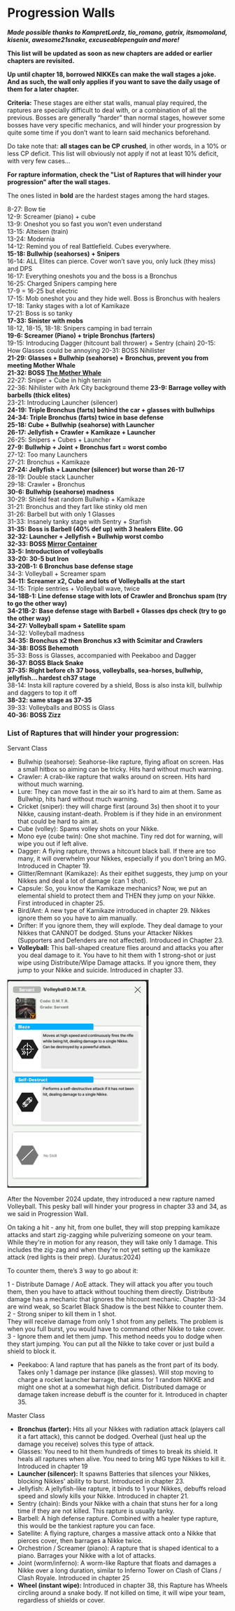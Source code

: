 # **Progression Walls** 

***Made possible thanks to KampretLordz, tio\_romano, gatrix, itsmomoland, kisenix, awesome21snake, excuseablepenguin and more\!***

**This list will be updated as soon as new chapters are added or earlier chapters are revisited.** 

**<span class="color-red">Up until chapter 18, borrowed NIKKEs can make the wall stages a joke. And as such, the wall only applies if you want to save the daily usage of them for a later chapter.</span>**

**Criteria:** These stages are either stat walls, manual play required, the raptures are specially difficult to deal with, or a combination of all the previous. Bosses are generally “harder” than normal stages, however some bosses have very specific mechanics, and will hinder your progression by quite some time if you don’t want to learn said mechanics beforehand. 

Do take note that: **all stages can be CP crushed**, in other words, in a 10% or less CP deficit. This list will obviously not apply if not at least 10% deficit, with very few cases...

**For rapture information, check the "List of Raptures that will hinder your progression" after the wall stages.**

The ones listed in **bold** are the hardest stages among the hard stages. 

8-27: Bow tie  
12-9: Screamer (piano) \+ cube  
13-9: Oneshot you so fast you won’t even understand  
13-15: Alteisen (train)  
13-24: Modernia  
14-12: Remind you of real Battlefield. Cubes everywhere.  
**15-18: Bullwhip (seahorses) \+ Snipers**  
16-14: ALL Elites can pierce. Cover won’t save you, only luck (they miss) and DPS  
16-17: Everything oneshots you and the boss is a Bronchus  
16-25: Charged Snipers camping here  
17-9 \= 16-25 but electric  
17-15: Mob oneshot you and they hide well. Boss is Bronchus with healers  
17-18: Tanky stages with a lot of Kamikaze  
17-21: Boss is so tanky  
**17-33: Sinister with mobs**  
18-12, 18-15, 18-18: Snipers camping in bad terrain  
**19-6: Screamer (Piano) \+ triple Bronchus (farters)**  
19-15: Introducing Dagger (hitcount ball thrower) \+ Sentry (chain)
20-15: How Glasses could be annoying
20-31: BOSS Nihilister  
**21-29: Glasses \+ Bullwhip (seahorse) \+ Bronchus, prevent you from meeting Mother Whale**  
**21-32: BOSS [**The Mother Whale**](lategame.md#mother-whale-chapter-21-boss)**  
22-27: Sniper \+ Cube in high terrain  
22-36: Nihilister with Ark City background theme
**23-9: Barrage volley with barbells (thick elites)**  
23-21: Introducing Launcher (silencer)  
**24-19: Triple Bronchus (farts) behind the car \+ glasses with bullwhips**  
**24-34: Triple Bronchus (farts) twice in base defense**  
**25-18: Cube \+ Bullwhip (seahorse) with Launcher**  
**26-17: Jellyfish \+ Crawler \+ Kamikaze \+ Launcher**  
26-25: Snipers \+ Cubes \+ Launcher  
**27-9: Bullwhip \+ Joint \+ Bronchus fart \= worst combo**  
27-12: Too many Launchers  
27-21: Bronchus \+ Kamikaze  
**27-24: Jellyfish \+ Launcher (silencer) but worse than 26-17**  
28-19: Double stack Launcher  
29-18: Crawler \+ Bronchus  
**30-6: Bullwhip (seahorse) madness**  
30-29: Shield feat random Bullwhip \+ Kamikaze  
31-21: Bronchus and they fart like stinky old men  
31-26: Barbell but with only 1 Glasses   
31-33: Insanely tanky stage with Sentry \+ Starfish  
**31-35: Boss is Barbell (40% def up) with 3 healers Elite. GG**  
**32-32: Launcher + Jellyfish + Bullwhip worst combo**  
**32-33: BOSS [Mirror Container](lategame.md#mirror-container-chapter-32-boss)**  
**33-5: Introduction of volleyballs**   
**33-20: 30-5 but Iron**  
**33-20B-1: 6 Bronchus base defense stage**   
34-3: Volleyball \+ Screamer spam   
**34-11:  Screamer x2, Cube and lots of Volleyballs at the start**   
34-15: Triple sentries \+ Volleyball wave, twice   
**34-18B-1: Line defense stage with lots of Crawler and Bronchus spam (try to go the other way)**   
**34-21B-2: Base defense stage with Barbell \+ Glasses dps check (try to go the other way)**   
**34-27: Volleyball spam \+ Satellite spam**   
34-32: Volleyball madness   
**34-35: Bronchus x2 then Bronchus x3 with Scimitar and Crawlers**  
**34-38: BOSS Behemoth**  
35-33: Boss is Glasses, accompanied with Peekaboo and Dagger  
**36-37: BOSS Black Snake**  
**37-35: Right before ch 37 boss, volleyballs, sea-horses, bullwhip, jellyfish... hardest ch37 stage**  
38-14: Insta kill rapture covered by a shield, Boss is also insta kill, bullwhip and daggers to top it off  
**38-32: same stage as 37-35**  
39-33: Volleyballs and BOSS is Glass  
**40-36: BOSS Zizz**  

### List of Raptures that will hinder your progression:

Servant Class

- Bullwhip (seahorse): Seahorse-like rapture, flying afloat on screen. Has a small hitbox so aiming can be tricky. Hits hard without much warning.  
- Crawler: A crab-like rapture that walks around on screen. Hits hard without much warning.  
- Lure: They can move fast in the air so it’s hard to aim at them. Same as Bullwhip, hits hard without much warning. 
- Cricket (sniper): they will charge first (around 3s) then shoot it to your Nikke, causing instant-death. Problem is if they hide in an environment that could be hard to aim at.
- Cube (volley): Spams volley shots on your Nikke.
- Mono eye (cube twin): One shot machine. Tiny red dot for warning, will wipe you out if left alive.
- Dagger: A flying rapture, throws a hitcount black ball. If there are too many, it will overwhelm your Nikkes, especially if you don’t bring an MG. Introduced in Chapter 19.
- Glitter/Remnant (Kamikaze): As their epithet suggests, they jump on your Nikkes and deal a lot of damage (can 1 shot).  
- Capsule: So, you know the Kamikaze mechanics? Now, we put an elemental shield to protect them and THEN they jump on your Nikke. First introduced in chapter 25\.  
- Bird/Ant: A new type of Kamikaze introduced in chapter 29\. Nikkes ignore them so you have to aim manually.  
- Drifter: If you ignore them, they will explode. They deal damage to your Nikkes that CANNOT be dodged. Stuns your Attacker Nikkes (Supporters and Defenders are not affected). Introduced in Chapter 23\.  
- **Volleyball:** This ball-shaped creature flies around and attacks you after you deal damage to it. You have to hit them with 1 strong-shot or just wipe using Distribute/Wipe Damage attacks. If you ignore them, they jump to your Nikke and suicide. Introduced in chapter 33\.

![Volleyball](media/volleyball.png)  

After the November 2024 update, they introduced a new rapture named Volleyball. This pesky ball will hinder your progress in chapter 33 and 34, as we said in Progression Wall.  

On taking a hit - any hit, from one bullet, they will stop prepping kamikaze attacks and start zig-zagging while pulverizing someone on your team. While they're in motion for any reason, they will take only 1 damage. This includes the zig-zag and when they're not yet setting up the kamikaze attack (red lights is their prep).  (Juratus:2024)  

  To counter them, there’s 3 way to go about it:  

1 - Distribute Damage / AoE attack. 
 They will attack you after you touch them, then you have to attack without touching them directly. Distribute damage has a mechanic that ignores the hitcount mechanic. Chapter 33-34 are wind weak, so Scarlet Black Shadow is the best Nikke to counter them.  
2 - Strong sniper to kill them in 1 shot.  
 They will receive damage from only 1 shot from any pellets. The problem is when you full burst, you would have to command other Nikke to take cover.  
3 - Ignore them and let them jump. This method needs you to dodge when they start jumping. You can put all the Nikke to take cover or just build a shield to block it.  
- Peekaboo: A land rapture that has panels as the front part of its body. Takes only 1 damage per instance (like glasses). Will stop moving to charge a rocket launcher barrage, that aims for 1 random NIKKE and might one shot at a somewhat high deficit. Distributed damage or damage taken increase debuff is the counter for it. Introduced in chapter 35.

Master Class

- **Bronchus (farter):** Hits all your Nikkes with radiation attack (players call it a fart attack), this cannot be dodged. Overheal (just heal up the damage you receive) solves this type of attack.  
- Glasses: You need to hit them hundreds of times to break its shield. It heals all raptures when alive. You need to bring MG type Nikkes to kill it. Introduced in chapter 19  
- **Launcher (silencer):** It spawns Batteries that silences your Nikkes, blocking Nikkes' ability to burst. Introduced in chapter 23\.  
- Jellyfish: A jellyfish-like rapture, it binds to 1 your Nikkes, debuffs reload speed and slowly kills your Nikke. Introduced in chapter 21\.  
- Sentry (chain): Binds your Nikke with a chain that stuns her for a long time if they are not killed. This rapture is usually tanky.  
- Barbell: A high defense rapture. Combined with a healer type rapture, this would be the tankiest rapture you can face.   
- Satellite: A flying rapture, charges a massive attack onto a Nikke that pierces cover, then barrages a Nikke twice.  
- Orchestrion / Screamer (piano): A rapture that is shaped identical to a piano. Barrages your Nikke with a lot of attacks.  
- Joint (worm/inferno): A worm-like Rapture that floats and damages a Nikke over a long duration, similar to Inferno Tower on Clash of Clans / Clash Royale. Introduced in chapter 25
- **Wheel (instant wipe):** Introduced in chapter 38, this Rapture has Wheels circling around a snake body. If not killed on time, it will wipe your team, regardless of shields or cover.

